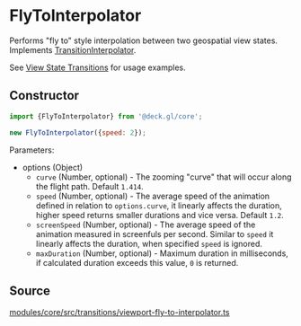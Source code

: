 # FlyToInterpolator

Performs "fly to" style interpolation between two geospatial view states. Implements [TransitionInterpolator](./transition-interpolator.md).

See [View State Transitions](../../developer-guide/view-state-transitions.md) for usage examples.


## Constructor

```js
import {FlyToInterpolator} from '@deck.gl/core';

new FlyToInterpolator({speed: 2});
```

Parameters:

- options (Object)
  * `curve` (Number, optional) - The zooming "curve" that will occur along the flight path. Default `1.414`.
  * `speed` (Number, optional) - The average speed of the animation defined in relation to `options.curve`, it linearly affects the duration, higher speed returns smaller durations and vice versa. Default `1.2`.
  * `screenSpeed` (Number, optional) - The average speed of the animation measured in screenfuls per second. Similar to `speed` it linearly affects the duration,  when specified `speed` is ignored.
  * `maxDuration` (Number, optional) - Maximum duration in milliseconds, if calculated duration exceeds this value, `0` is returned.


## Source

[modules/core/src/transitions/viewport-fly-to-interpolator.ts](https://github.com/visgl/deck.gl/tree/8.9-release/modules/core/src/transitions/viewport-fly-to-interpolator.ts)

